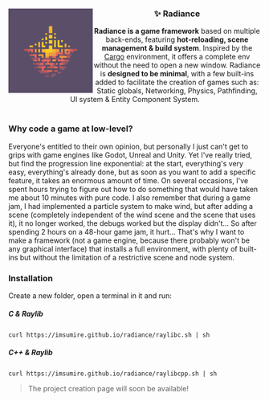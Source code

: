 <div align="center">
  <img alt="Logo" src="logo.png" align="left" width="168px">
  <section>
    <h3>✨ Radiance</h3>
    <b>Radiance is a game framework</b> based on multiple back-ends, featuring <b>hot-reloading, scene management & build system</b>. Inspired by the <a href="https://doc.rust-lang.org/cargo/">Cargo</a> environment, it offers a complete env without the need to open a new window. Radiance is <b>designed to be minimal</b>, with a few built-ins added to facilitate the creation of games such as: Static globals, Networking, Physics, Pathfinding, UI system & Entity Component System.
  </section>
</div>
<br>

### Why code a game at low-level?
Everyone's entitled to their own opinion, but personally I just can't get to grips with game engines like Godot, Unreal and Unity. Yet I've really tried, but find the progression line exponential: at the start, everything's very easy, everything's already done, but as soon as you want to add a specific feature, it takes an enormous amount of time. On several occasions, I've spent hours trying to figure out how to do something that would have taken me about 10 minutes with pure code. I also remember that during a game jam, I had implemented a particle system to make wind, but after adding a scene (completely independent of the wind scene and the scene that uses it), it no longer worked, the debugs worked but the display didn't... So after spending 2 hours on a 48-hour game jam, it hurt... That's why I want to make a framework (not a game engine, because there probably won't be any graphical interface) that installs a full environment, with plenty of built-ins but without the limitation of a restrictive scene and node system.

### Installation
Create a new folder, open a terminal in it and run:
##### C & Raylib
`curl https://imsumire.github.io/radiance/raylibc.sh | sh`

##### C++ & Raylib
`curl https://imsumire.github.io/radiance/raylibcpp.sh | sh`

> The project creation page will soon be available!
